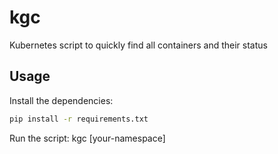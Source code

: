 # kgc

Kubernetes script to quickly find all containers and their status

## Usage

Install the dependencies:

```sh
pip install -r requirements.txt
```

Run the script:
kgc [your-namespace]
